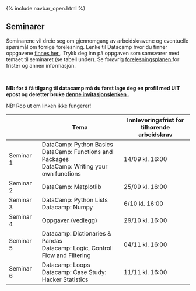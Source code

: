 {% include navbar_open.html %}
## Seminarer


<p>Seminarene vil dreie seg om gjennomgang av arbeidskravene og eventuelle spørsmål om forrige forelesning. Lenke til Datacamp hvor du finner oppgavene <a href='https://app.datacamp.com/groups/sok-1003-python-lab/dashboard'> finnes her </a>. Trykk deg inn på oppgaven som samsvarer med temaet til seminaret (se tabell under). Se forøvrig <a href='https://uit-sok-1003-h24.github.io/frister.html'> forelesningsplanen </a> for frister og annen informasjon. </p> <br>

<p> <b> NB: for å få tilgang til datacamp må du først lage deg en profil med UiT epost og deretter bruke <a href='https://www.datacamp.com/groups/shared_links/a13a95373bb12955cb3aff63ab04099ee5954163660ced797b38d43ba904fb21'> denne invitasjonslenken </a>.</b> </p> NB: Rop ut om linken ikke fungerer!



| <img width=120/>|  Tema <img width=600/>       |       Innleveringsfrist for tilhørende arbeidskrav        |
|-----------------|------------------------------|---------------|
|Seminar 1        |DataCamp: Python Basics<br> DataCamp: Functions and Packages <br> DataCamp: Writing your own functions| 14/09 kl. 16:00 |
|Seminar 2        |DataCamp: Matplotlib| 25/09 kl. 16:00 |
|Seminar 3        |DataCamp: Python Lists <br> Datacamp: Numpy| 6/10 kl. 16:00 |
|Seminar 4        |[Oppgaver (vedlegg)](https://github.com/uit-sok-1003-h24/uit-sok-1003-h24.github.io/tree/main/seminar4) | 29/10 kl. 16:00|
|Seminar 5        |Datacamp: Dictionaries & Pandas <br>Datacamp: Logic, Control Flow and Filtering| 04/11 kl. 16:00 |
|Seminar 6        |Datacamp: Loops<br> Datacamp: Case Study: Hacker Statistics| 11/11 kl. 16:00|
